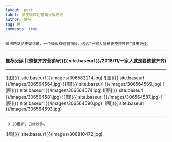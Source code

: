 ```yaml
---
layout: post
label: 扒皮疑邓姓营销号娱记说
author: 佚名
tag: 锤
comments: true
---
```


    微博网友扒皮娱记说，一个疑似邓姓营销号。结合“一家人就是要整整齐齐”食用更佳。

---
#### 推荐阅读 \| [整整齐齐营销号]({{ site.baseurl }}/2018/11/一家人就是要整整齐齐)
---

![图]({{ site.baseurl }}/images/306582214.jpg)
![图]({{ site.baseurl }}/images/306564564.jpg)
![图]({{ site.baseurl }}/images/306564569.jpg)
![图]({{ site.baseurl }}/images/306564574.jpg)
![图]({{ site.baseurl }}/images/306564581.jpg)
![图]({{ site.baseurl }}/images/306564587.jpg)
![图]({{ site.baseurl }}/images/306564590.jpg)
![图]({{ site.baseurl }}/images/306564593.jpg)

----

     3.20更新，日常炒作。

![图]({{ site.baseurl }}/images/306810472.jpg)